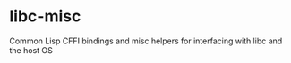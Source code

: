 libc-misc
=========

Common Lisp CFFI bindings and misc helpers for interfacing with libc and the host OS
